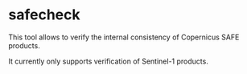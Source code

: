# safecheck

This tool allows to verify the internal consistency of Copernicus SAFE products.

It currently only supports verification of Sentinel-1 products.
